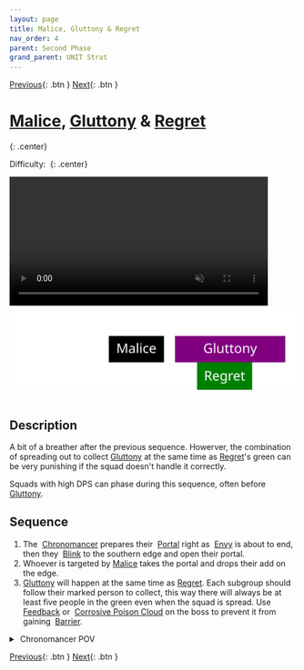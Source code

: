```yaml
---
layout: page
title: Malice, Gluttony & Regret
nav_order: 4
parent: Second Phase
grand_parent: UNIT Strat
---
```


[Previous](seq3.html){: .btn } [Next](seq5.html){: .btn }

# [Malice], [Gluttony] & [Regret]
{: .center}

Difficulty: <img class="inline star_full"><img class="inline star_empty"><img class="inline star_empty"><img class="inline star_empty"><img class="inline star_empty">
{: .center}

<video class="center" width="90%" controls muted>
  <source src="../../videos/phase2/seq4.mp4" type="video/mp4">
</video>

<img class="divider">

<img class="seq-img" src="../../timelines/images/phase2/seq4.svg">

<img class="divider">

## Description
A bit of a breather after the previous sequence. Howerver, the combination of spreading out to collect [Gluttony] at the same time as [Regret]'s green can be very punishing if the squad doesn't handle it correctly.

Squads with high DPS can phase during this sequence, often before [Gluttony].

## Sequence
1. The <img class="inline chrono"> [Chronomancer] prepares their <img class="inline portal"> [Portal] right as <img class="inline empowered_add"> [Envy] is about to end, then they <img class="inline blink"> [Blink] to the southern edge and open their portal.
2. Whoever is targeted by [Malice] takes the portal and drops their add on the edge.
3. [Gluttony] will happen at the same time as [Regret]. Each subgroup should follow their marked person to collect, this way there will always be at least five people in the green even when the squad is spread. Use <img class="inline feedback"> [Feedback](https://wiki.guildwars2.com/wiki/Feedback) or <img class="inline cpc"> [Corrosive Poison Cloud](https://wiki.guildwars2.com/wiki/FeedbCorrosive_Poison_Cloudack) on the boss to prevent it from gaining <img class="inline barrier"> [Barrier](https://wiki.guildwars2.com/wiki/Barrier).

<details>
  <summary><img class="inline chrono"> Chronomancer POV</summary>
  <iframe class="youtube-video" src="https://www.youtube.com/embed/OA3tzmAsea0?si=ytuj9FtN2UTVK0Zw&start=222&end=245&mute=1 " frameborder="0" allow="accelerometer; clipboard-write; encrypted-media; gyroscope; picture-in-picture; web-share" referrerpolicy="strict-origin-when-cross-origin" allowfullscreen></iframe>
</details> 

[Previous](seq3.html){: .btn } [Next](seq5.html){: .btn }

[Regret]: ../../mechanics/aspects/regret.html
[Envy]: ../../mechanics/aspects/envy.html
[Malice]: ../../mechanics/aspects/malice.html
[Gluttony]: ../../mechanics/aspects/gluttony.html
[Chronomancer]: https://wiki.guildwars2.com/wiki/Chronomancer
[Portal]: https://wiki.guildwars2.com/wiki/Portal_Entre
[Blink]: https://wiki.guildwars2.com/wiki/Blink